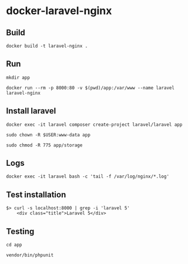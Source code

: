 # docker-laravel-nginx

## Build

    docker build -t laravel-nginx .

## Run

    mkdir app

    docker run --rm -p 8000:80 -v $(pwd)/app:/var/www --name laravel laravel-nginx

## Install laravel

    docker exec -it laravel composer create-project laravel/laravel app

    sudo chown -R $USER:www-data app

    sudo chmod -R 775 app/storage

## Logs

    docker exec -it laravel bash -c 'tail -f /var/log/nginx/*.log'

## Test installation

    $> curl -s localhost:8000 | grep -i 'laravel 5'
        <div class="title">Laravel 5</div>

## Testing

    cd app

    vendor/bin/phpunit
